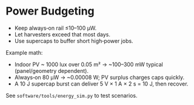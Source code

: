 # Power Budgeting

- Keep always‑on rail ≤10–100 µW.
- Let harvesters exceed that most days.
- Use supercaps to buffer short high‑power jobs.

Example math:
- Indoor PV ~ 1000 lux over 0.05 m² → ~100–300 mW typical (panel/geometry dependent).
- Always‑on 80 µW → ~0.00008 W; PV surplus charges caps quickly.
- A 10 J supercap burst can deliver 5 V × 1 A × 2 s = 10 J, then recover.

See `software/tools/energy_sim.py` to test scenarios.
